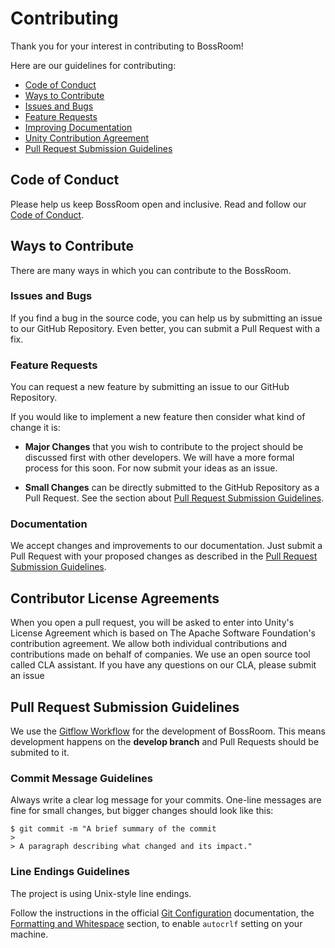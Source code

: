 # Contributing

Thank you for your interest in contributing to BossRoom!

Here are our guidelines for contributing:

* [Code of Conduct](#coc)
* [Ways to Contribute](#ways)
* [Issues and Bugs](#issue)
* [Feature Requests](#feature)
* [Improving Documentation](#docs)
* [Unity Contribution Agreement](#cla)
* [Pull Request Submission Guidelines](#submit-pr)

## <a name="coc"></a> Code of Conduct

Please help us keep BossRoom open and inclusive. Read and follow our [Code of Conduct](CODE_OF_CONDUCT.md).

## <a name="ways"></a> Ways to Contribute

There are many ways in which you can contribute to the BossRoom.

### <a name="issue"></a> Issues and Bugs

If you find a bug in the source code, you can help us by submitting an issue to our
GitHub Repository. Even better, you can submit a Pull Request with a fix.

### <a name="feature"></a> Feature Requests

You can request a new feature by submitting an issue to our GitHub Repository.

If you would like to implement a new feature then consider what kind of change it is:

* **Major Changes** that you wish to contribute to the project should be discussed first with other developers. We will have a more formal process for this soon. For now submit your ideas as an issue.

* **Small Changes** can be directly submitted to the GitHub Repository
  as a Pull Request. See the section about [Pull Request Submission Guidelines](#submit-pr).

### <a name="docs"></a> Documentation

We accept changes and improvements to our documentation. Just submit a Pull Request with your proposed changes as described in the [Pull Request Submission Guidelines](#submit-pr).

## <a name="cla"></a> Contributor License Agreements

When you open a pull request, you will be asked to enter into Unity's License Agreement which is based on The Apache Software Foundation's contribution agreement. We allow both individual contributions and contributions made on behalf of companies. We use an open source tool called CLA assistant. If you have any questions on our CLA, please submit an issue

## <a name="submit-pr"></a> Pull Request Submission Guidelines

We use the [Gitflow Workflow](https://www.atlassian.com/git/tutorials/comparing-workflows/gitflow-workflow) for the development of BossRoom. This means development happens on the **develop branch** and Pull Requests should be submited to it.

### Commit Message Guidelines
Always write a clear log message for your commits. One-line messages are fine for small changes, but bigger changes should look like this:

    $ git commit -m "A brief summary of the commit
    > 
    > A paragraph describing what changed and its impact."

### Line Endings Guidelines
The project is using Unix-style line endings.

Follow the instructions in the official [Git Configuration](https://git-scm.com/book/en/v2/Customizing-Git-Git-Configuration) documentation, the [Formatting and Whitespace](https://git-scm.com/book/en/v2/Customizing-Git-Git-Configuration#_formatting_and_whitespace) section, to enable `autocrlf` setting on your machine.
